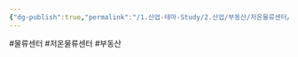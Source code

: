 ```yaml
---
{"dg-publish":true,"permalink":"/1.산업-테마-Study/2.산업/부동산/저온물류센터/","created":"2025-03-17T14:15:18.150+09:00","updated":"2025-06-25T13:52:17.658+09:00"}
---
```


#물류센터 #저온물류센터 #부동산 